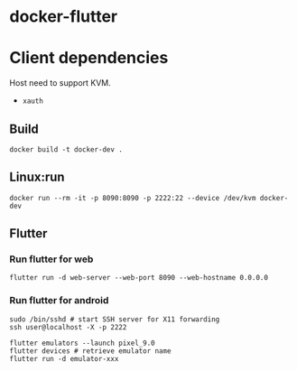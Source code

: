 # docker-flutter

# Client dependencies

Host need to support KVM.

* `xauth`

## Build

```shell
docker build -t docker-dev .
```

## Linux:run

```shell
docker run --rm -it -p 8090:8090 -p 2222:22 --device /dev/kvm docker-dev
```

## Flutter

### Run flutter for web
```shell
flutter run -d web-server --web-port 8090 --web-hostname 0.0.0.0
```

### Run flutter for android
```shell
sudo /bin/sshd # start SSH server for X11 forwarding
ssh user@localhost -X -p 2222

flutter emulators --launch pixel_9.0
flutter devices # retrieve emulator name
flutter run -d emulator-xxx
```
